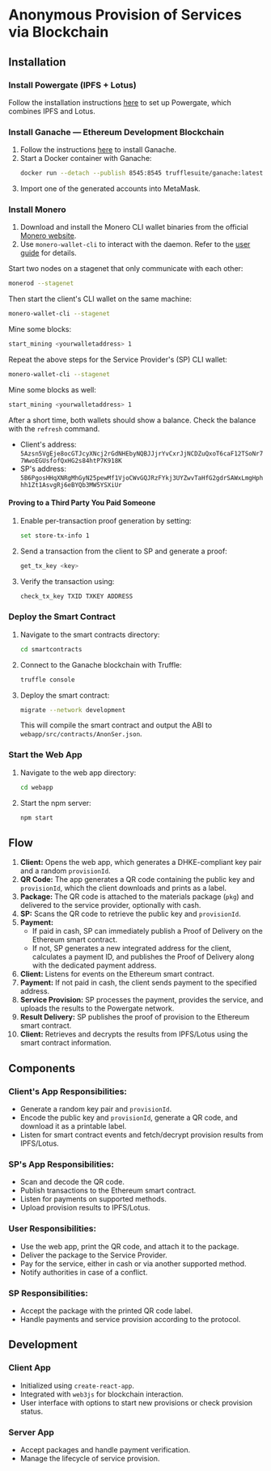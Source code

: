 # Anonymous Provision of Services via Blockchain

## Installation

### Install Powergate (IPFS + Lotus)

Follow the installation instructions [here](https://github.com/textileio/powergate#localnet-mode) to set up Powergate, which combines IPFS and Lotus.

### Install Ganache — Ethereum Development Blockchain

1. Follow the instructions [here](https://github.com/trufflesuite/ganache/tree/master#docker) to install Ganache.
2. Start a Docker container with Ganache:
   ```bash
   docker run --detach --publish 8545:8545 trufflesuite/ganache:latest
   ```
3. Import one of the generated accounts into MetaMask.

### Install Monero

1. Download and install the Monero CLI wallet binaries from the official [Monero website](https://www.getmonero.org/downloads/).
2. Use `monero-wallet-cli` to interact with the daemon. Refer to the [user guide](https://www.getmonero.org/resources/user-guides/monero-wallet-cli.html) for details.

Start two nodes on a stagenet that only communicate with each other:
```bash
monerod --stagenet
```

Then start the client's CLI wallet on the same machine:
```bash
monero-wallet-cli --stagenet
```
Mine some blocks:
```bash
start_mining <yourwalletaddress> 1
```

Repeat the above steps for the Service Provider's (SP) CLI wallet:
```bash
monero-wallet-cli --stagenet
```
Mine some blocks as well:
```bash
start_mining <yourwalletaddress> 1
```

After a short time, both wallets should show a balance. Check the balance with the `refresh` command.

- Client's address: `5Azsn5VgEje8ocGTJcyXNcj2rGdNHEbyNQBJJjrYvCxrJjNCDZuQxoT6caF12TSoNr77WwoEGUsfofQxHG2s84htP7K918K`
- SP's address: `5B6PgosHHqXNRgMhGyN25pewMf1VjoCWvGQJRzFYkj3UYZwvTaHfG2gdrSAWxLmgHphhh1Zt1AsvgRj6eBYQb3MW5YSXiUr`

#### Proving to a Third Party You Paid Someone

1. Enable per-transaction proof generation by setting:
   ```bash
   set store-tx-info 1
   ```
2. Send a transaction from the client to SP and generate a proof:
   ```bash
   get_tx_key <key>
   ```
3. Verify the transaction using:
   ```bash
   check_tx_key TXID TXKEY ADDRESS
   ```

### Deploy the Smart Contract

1. Navigate to the smart contracts directory:
   ```bash
   cd smartcontracts
   ```
2. Connect to the Ganache blockchain with Truffle:
   ```bash
   truffle console
   ```
3. Deploy the smart contract:
   ```bash
   migrate --network development
   ```
   This will compile the smart contract and output the ABI to `webapp/src/contracts/AnonSer.json`.

### Start the Web App

1. Navigate to the web app directory:
   ```bash
   cd webapp
   ```
2. Start the npm server:
   ```bash
   npm start
   ```

## Flow

1. **Client:** Opens the web app, which generates a DHKE-compliant key pair and a random `provisionId`.
2. **QR Code:** The app generates a QR code containing the public key and `provisionId`, which the client downloads and prints as a label.
3. **Package:** The QR code is attached to the materials package (`pkg`) and delivered to the service provider, optionally with cash.
4. **SP:** Scans the QR code to retrieve the public key and `provisionId`.
5. **Payment:**
   - If paid in cash, SP can immediately publish a Proof of Delivery on the Ethereum smart contract.
   - If not, SP generates a new integrated address for the client, calculates a payment ID, and publishes the Proof of Delivery along with the dedicated payment address.
6. **Client:** Listens for events on the Ethereum smart contract.
7. **Payment:** If not paid in cash, the client sends payment to the specified address.
8. **Service Provision:** SP processes the payment, provides the service, and uploads the results to the Powergate network.
9. **Result Delivery:** SP publishes the proof of provision to the Ethereum smart contract.
10. **Client:** Retrieves and decrypts the results from IPFS/Lotus using the smart contract information.

## Components

### Client's App Responsibilities:
- Generate a random key pair and `provisionId`.
- Encode the public key and `provisionId`, generate a QR code, and download it as a printable label.
- Listen for smart contract events and fetch/decrypt provision results from IPFS/Lotus.

### SP's App Responsibilities:
- Scan and decode the QR code.
- Publish transactions to the Ethereum smart contract.
- Listen for payments on supported methods.
- Upload provision results to IPFS/Lotus.

### User Responsibilities:
- Use the web app, print the QR code, and attach it to the package.
- Deliver the package to the Service Provider.
- Pay for the service, either in cash or via another supported method.
- Notify authorities in case of a conflict.

### SP Responsibilities:
- Accept the package with the printed QR code label.
- Handle payments and service provision according to the protocol.

## Development

### Client App
- Initialized using `create-react-app`.
- Integrated with `web3js` for blockchain interaction.
- User interface with options to start new provisions or check provision status.

### Server App
- Accept packages and handle payment verification.
- Manage the lifecycle of service provision.
